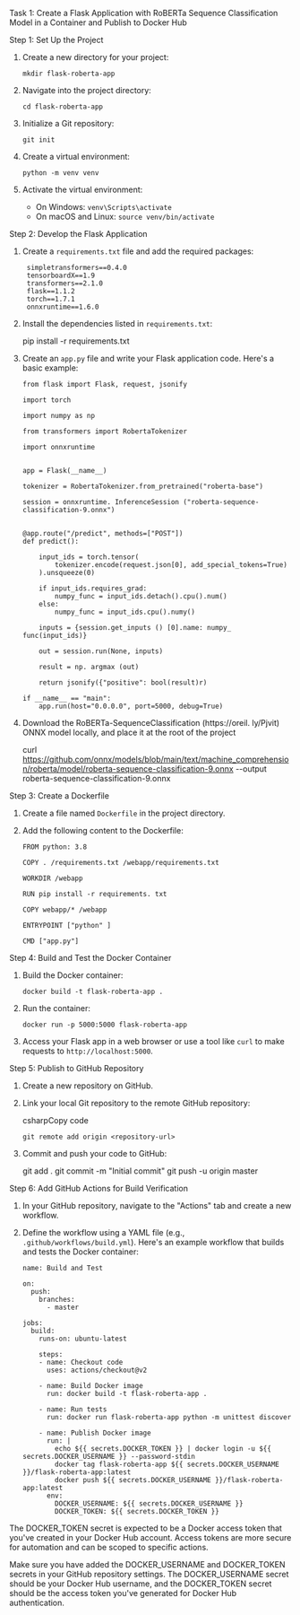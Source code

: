 Task 1: Create a Flask Application with RoBERTa Sequence Classification Model in a Container and Publish to Docker Hub

Step 1: Set Up the Project

1.  Create a new directory for your project:
    
    `mkdir flask-roberta-app` 
    
2.  Navigate into the project directory:
    
    `cd flask-roberta-app` 
    
3.  Initialize a Git repository:
    
    `git init` 
    
4.  Create a virtual environment:
    
    `python -m venv venv` 
    
5.  Activate the virtual environment:
    
    -   On Windows: `venv\Scripts\activate`
    -   On macOS and Linux: `source venv/bin/activate`

Step 2: Develop the Flask Application

1. Create a `requirements.txt` file and add the required packages:

        simpletransformers==0.4.0
        tensorboardX==1.9
        transformers==2.1.0
        flask==1.1.2
        torch==1.7.1
        onnxruntime==1.6.0

2. Install the dependencies listed in `requirements.txt`:

    pip install -r requirements.txt

    
3.  Create an `app.py` file and write your Flask application code. Here's a basic example:
    

        from flask import Flask, request, jsonify 
        
        import torch
        
        import numpy as np 
        
        from transformers import RobertaTokenizer 
        
        import onnxruntime
        
        
        app = Flask(__name__)
        
        tokenizer = RobertaTokenizer.from_pretrained("roberta-base")
        
        session = onnxruntime. InferenceSession ("roberta-sequence-classification-9.onnx")
        
        
        @app.route("/predict", methods=["POST"]) 
        def predict():
        
            input_ids = torch.tensor(
                tokenizer.encode(request.json[0], add_special_tokens=True)
            ).unsqueeze(0)
    
            if input_ids.requires_grad:
                numpy_func = input_ids.detach().cpu().num()
            else:
                numpy_func = input_ids.cpu().numy()    
                
            inputs = {session.get_inputs () [0].name: numpy_ func(input_ids)}
            
            out = session.run(None, inputs)
            
            result = np. argmax (out)
            
            return jsonify({"positive": bool(result)r)
    
        if __name__ == "main":
            app.run(host="0.0.0.0", port=5000, debug=True)
            
   
4.  Download the RoBERTa-SequenceClassification (https://oreil. ly/Pjvit) ONNX model locally, and place it at the root of the project

    curl https://github.com/onnx/models/blob/main/text/machine_comprehension/roberta/model/roberta-sequence-classification-9.onnx --output roberta-sequence-classification-9.onnx

        
    

Step 3: Create a Dockerfile

1.  Create a file named `Dockerfile` in the project directory.
    
2.  Add the following content to the Dockerfile:

        FROM python: 3.8
        
        COPY . /requirements.txt /webapp/requirements.txt
        
        WORKDIR /webapp
        
        RUN pip install -r requirements. txt
        
        COPY webapp/* /webapp
        
        ENTRYPOINT ["python" ]
        
        CMD ["app.py"]
    

Step 4: Build and Test the Docker Container

1.  Build the Docker container:
    
    `docker build -t flask-roberta-app .` 
    
2.  Run the container:
    
    `docker run -p 5000:5000 flask-roberta-app` 
    
3.  Access your Flask app in a web browser or use a tool like `curl` to make requests to `http://localhost:5000`.
    

Step 5: Publish to GitHub Repository

1.  Create a new repository on GitHub.
    
2.  Link your local Git repository to the remote GitHub repository:
    
    csharpCopy code
    
    `git remote add origin <repository-url>` 
    
3.  Commit and push your code to GitHub:
    
    
    git add .
    git commit -m "Initial commit"
    git push -u origin master
    

Step 6: Add GitHub Actions for Build Verification

1.  In your GitHub repository, navigate to the "Actions" tab and create a new workflow.
    
2.  Define the workflow using a YAML file (e.g., `.github/workflows/build.yml`). Here's an example workflow that builds and tests the Docker container:
  

        name: Build and Test
        
        on:
          push:
            branches:
              - master
        
        jobs:
          build:
            runs-on: ubuntu-latest
        
            steps:
            - name: Checkout code
              uses: actions/checkout@v2
        
            - name: Build Docker image
              run: docker build -t flask-roberta-app .
        
            - name: Run tests
              run: docker run flask-roberta-app python -m unittest discover
        
            - name: Publish Docker image
              run: |
                echo ${{ secrets.DOCKER_TOKEN }} | docker login -u ${{ secrets.DOCKER_USERNAME }} --password-stdin
                docker tag flask-roberta-app ${{ secrets.DOCKER_USERNAME }}/flask-roberta-app:latest
                docker push ${{ secrets.DOCKER_USERNAME }}/flask-roberta-app:latest
              env:
                DOCKER_USERNAME: ${{ secrets.DOCKER_USERNAME }}
                DOCKER_TOKEN: ${{ secrets.DOCKER_TOKEN }}

The DOCKER_TOKEN secret is expected to be a Docker access token that you've created in your Docker Hub account. Access tokens are more secure for automation and can be scoped to specific actions.

Make sure you have added the DOCKER_USERNAME and DOCKER_TOKEN secrets in your GitHub repository settings. The DOCKER_USERNAME secret should be your Docker Hub username, and the DOCKER_TOKEN secret should be the access token you've generated for Docker Hub authentication.


